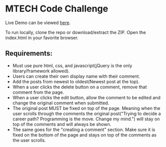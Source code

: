 # MTECH Code Challenge

Live Demo can be viewed [here](https://izacpeterson.github.io/MTECH_challenge/).

To run locally, clone the repo or download/extract the ZIP. Open the index.html in your favorite browser.

## Requirements:

- Must use pure html, css, and javascript(jQuery is the only library/framework allowed).
- Users can create their own display name with their comment.
- Add the posts from newest to oldest(Newest post at the top).
- When a user clicks the delete button on a comment, remove that comment from the page.
- When a user clicks the edit button, allow the comment to be edited and change the original comment when submitted.
- The original post MUST be fixed on top of the page. Meaning when the user scrolls through the comments the original post("Trying to decide a career path? Programming is the move. Change my mind.") will stay on top of the comments and will always be shown.
- The same goes for the "creating a comment" section. Make sure it is fixed on the bottom of the page and stays on top of the comments as the user scrolls.
